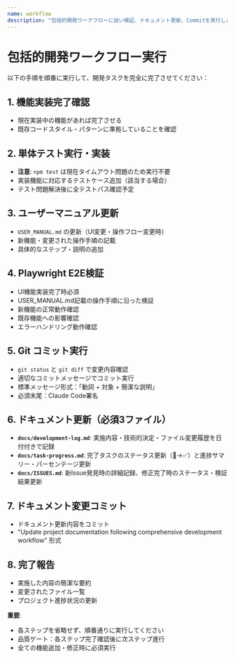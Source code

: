 ```yaml
---
name: workflow
description: "包括的開発ワークフローに従い検証、ドキュメント更新、Commitを実行します"
---
```


# 包括的開発ワークフロー実行

以下の手順を順番に実行して、開発タスクを完全に完了させてください：

## 1. 機能実装完了確認
- 現在実装中の機能があれば完了させる
- 既存コードスタイル・パターンに準拠していることを確認

## 2. 単体テスト実行・実装
- **注意**: `npm test` は現在タイムアウト問題のため実行不要
- 実装機能に対応するテストケース追加（該当する場合）
- テスト問題解決後に全テストパス確認予定

## 3. ユーザーマニュアル更新
- `USER_MANUAL.md` の更新（UI変更・操作フロー変更時）
- 新機能・変更された操作手順の記載
- 具体的なステップ・説明の追加

## 4. Playwright E2E検証
- UI機能実装完了時必須
- USER_MANUAL.md記載の操作手順に沿った検証
- 新機能の正常動作確認
- 既存機能への影響確認
- エラーハンドリング動作確認

## 5. Git コミット実行
- `git status` と `git diff` で変更内容確認
- 適切なコミットメッセージでコミット実行
- 標準メッセージ形式：「動詞 + 対象 + 簡潔な説明」
- 必須末尾：Claude Code署名

## 6. ドキュメント更新（必須3ファイル）
- **`docs/development-log.md`**: 実施内容・技術的決定・ファイル変更履歴を日付付きで記録
- **`docs/task-progress.md`**: 完了タスクのステータス更新（🔲→✅）と進捗サマリー・パーセンテージ更新  
- **`docs/ISSUES.md`**: 新Issue発見時の詳細記録、修正完了時のステータス・検証結果更新

## 7. ドキュメント変更コミット
- ドキュメント更新内容をコミット
- "Update project documentation following comprehensive development workflow" 形式

## 8. 完了報告
- 実施した内容の簡潔な要約
- 変更されたファイル一覧  
- プロジェクト進捗状況の更新

**重要**: 
- 各ステップを省略せず、順番通りに実行してください
- 品質ゲート：各ステップ完了確認後に次ステップ進行
- 全ての機能追加・修正時に必須実行
